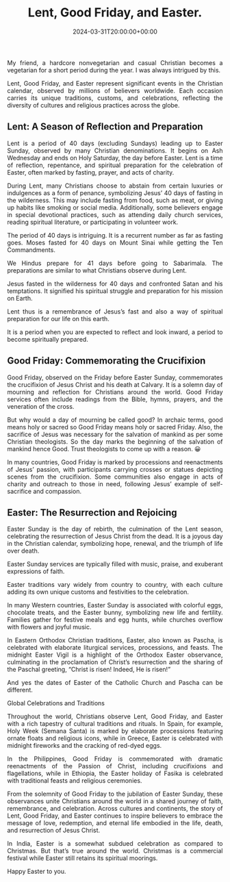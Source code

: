 ﻿---
date : "2024-03-31T20:00:00+00:00"
draft : false
title : "Lent, Good Friday, and Easter."
tags: ['Culture', 'Christian', 'Festivals']
categories : ['Religion', 'Non Fiction']
---

<div style="text-align: justify; "class="container">

My friend, a hardcore nonvegetarian and casual Christian becomes a vegetarian for a short period during the year. I was always intrigued by this.

Lent, Good Friday, and Easter represent significant events in the Christian calendar, observed by millions of believers worldwide. Each occasion carries its unique traditions, customs, and celebrations, reflecting the diversity of cultures and religious practices across the globe.
</div>

## Lent: A Season of Reflection and Preparation

<div style="text-align: justify; "class="container">

Lent is a period of 40 days (excluding Sundays) leading up to Easter Sunday, observed by many Christian denominations. It begins on Ash Wednesday and ends on Holy Saturday, the day before Easter. Lent is a time of reflection, repentance, and spiritual preparation for the celebration of Easter, often marked by fasting, prayer, and acts of charity.

During Lent, many Christians choose to abstain from certain luxuries or indulgences as a form of penance, symbolizing Jesus’ 40 days of fasting in the wilderness. This may include fasting from food, such as meat, or giving up habits like smoking or social media. Additionally, some believers engage in special devotional practices, such as attending daily church services, reading spiritual literature, or participating in volunteer work.

The period of 40 days is intriguing. It is a recurrent number as far as fasting goes. Moses fasted for 40 days on Mount Sinai while getting the Ten Commandments.

We Hindus prepare for 41 days before going to Sabarimala. The preparations are similar to what Christians observe during Lent.

Jesus fasted in the wilderness for 40 days and confronted Satan and his temptations. It signified his spiritual struggle and preparation for his mission on Earth.

Lent thus is a remembrance of Jesus’s fast and also a way of spiritual preparation for our life on this earth.

It is a period when you are expected to reflect and look inward, a period to become spiritually prepared.
</div>

## Good Friday: Commemorating the Crucifixion
<div style="text-align: justify; "class="container">

Good Friday, observed on the Friday before Easter Sunday, commemorates the crucifixion of Jesus Christ and his death at Calvary. It is a solemn day of mourning and reflection for Christians around the world. Good Friday services often include readings from the Bible, hymns, prayers, and the veneration of the cross.

But why would a day of mourning be called good? In archaic terms, good means holy or sacred so Good Friday means holy or sacred Friday. Also, the sacrifice of Jesus was necessary for the salvation of mankind as per some Christian theologists. So the day marks the beginning of the salvation of mankind hence Good. Trust theologists to come up with a reason. 😀

In many countries, Good Friday is marked by processions and reenactments of Jesus’ passion, with participants carrying crosses or statues depicting scenes from the crucifixion. Some communities also engage in acts of charity and outreach to those in need, following Jesus’ example of self-sacrifice and compassion.
</div>

## Easter: The Resurrection and Rejoicing
<div style="text-align: justify; "class="container">

Easter Sunday is the day of rebirth, the culmination of the Lent season, celebrating the resurrection of Jesus Christ from the dead. It is a joyous day in the Christian calendar, symbolizing hope, renewal, and the triumph of life over death.

Easter Sunday services are typically filled with music, praise, and exuberant expressions of faith.

Easter traditions vary widely from country to country, with each culture adding its own unique customs and festivities to the celebration.

In many Western countries, Easter Sunday is associated with colorful eggs, chocolate treats, and the Easter bunny, symbolizing new life and fertility. Families gather for festive meals and egg hunts, while churches overflow with flowers and joyful music.

In Eastern Orthodox Christian traditions, Easter, also known as Pascha, is celebrated with elaborate liturgical services, processions, and feasts. The midnight Easter Vigil is a highlight of the Orthodox Easter observance, culminating in the proclamation of Christ’s resurrection and the sharing of the Paschal greeting, “Christ is risen! Indeed, He is risen!”

And yes the dates of Easter of the Catholic Church and Pascha can be different.

Global Celebrations and Traditions

Throughout the world, Christians observe Lent, Good Friday, and Easter with a rich tapestry of cultural traditions and rituals. In Spain, for example, Holy Week (Semana Santa) is marked by elaborate processions featuring ornate floats and religious icons, while in Greece, Easter is celebrated with midnight fireworks and the cracking of red-dyed eggs.

In the Philippines, Good Friday is commemorated with dramatic reenactments of the Passion of Christ, including crucifixions and flagellations, while in Ethiopia, the Easter holiday of Fasika is celebrated with traditional feasts and religious ceremonies.

From the solemnity of Good Friday to the jubilation of Easter Sunday, these observances unite Christians around the world in a shared journey of faith, remembrance, and celebration. Across cultures and continents, the story of Lent, Good Friday, and Easter continues to inspire believers to embrace the message of love, redemption, and eternal life embodied in the life, death, and resurrection of Jesus Christ.

In India, Easter is a somewhat subdued celebration as compared to Christmas. But that’s true around the world. Christmas is a commercial festival while Easter still retains its spiritual moorings.

Happy Easter to you.

</div>